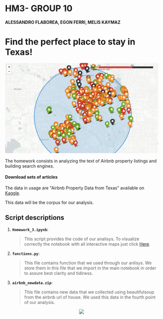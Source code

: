 # HM3- GROUP 10
#### ALESSANDRO FLABOREA, EGON FERRI, MELIS KAYMAZ


# Find the perfect place to stay in Texas!
![](map.PNG?raw=true)


The homework consists in analyzing the text of Airbnb property listings and building  search engines.

#### Download sets of articles

The data in usage are "Airbnb Property Data from Texas" available on [Kaggle](https://www.kaggle.com/PromptCloudHQ/airbnb-property-data-from-texas).

This data will be the corpus for our analysis.
## Script descriptions

1. __`Homework_3.ipynb`__: 
	> This script provides the code of our analisys. To visualize correctly the notebook with all interactive maps just click [Here](https://nbviewer.jupyter.org/github/aleflabo/ADM-HW_10/blob/master/Homework_3.ipynb).
2. __`functions.py`__: 
	> This file contains function that we used through our anlisys. We store them in this file that we import in the main notebook in order to assure best clarity and tidiness.
3. __`airbnb_newdata.zip`__: 
	> This file contains new data that we collected using beautifulsoup from the airbnb url of house. We used this data in the fourth point of our analysis.
    
<p align="center">
<img src="https://i.pinimg.com/originals/b2/1f/b2/b21fb2b3efd83692a42bff8e05db92f1.png">
</p>
